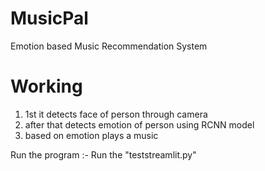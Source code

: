 # MusicPal
Emotion based Music Recommendation System

# Working
1. 1st it detects face of person through camera 
2. after that detects emotion of person using RCNN model 
3. based on emotion plays a music 

Run the program :-
Run the "teststreamlit.py"
